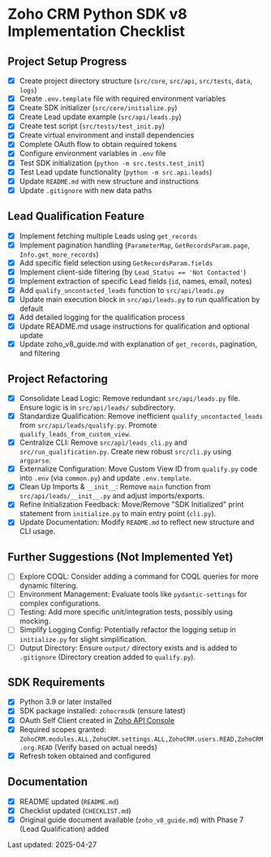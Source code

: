 # Zoho CRM Python SDK v8 Implementation Checklist

## Project Setup Progress
- [x] Create project directory structure (`src/core`, `src/api`, `src/tests`, `data`, `logs`)
- [x] Create `.env.template` file with required environment variables
- [x] Create SDK initializer (`src/core/initialize.py`)
- [x] Create Lead update example (`src/api/leads.py`)
- [x] Create test script (`src/tests/test_init.py`)
- [x] Create virtual environment and install dependencies
- [x] Complete OAuth flow to obtain required tokens
- [x] Configure environment variables in `.env` file
- [x] Test SDK initialization (`python -m src.tests.test_init`)
- [x] Test Lead update functionality (`python -m src.api.leads`)
- [x] Update `README.md` with new structure and instructions
- [x] Update `.gitignore` with new data paths

## Lead Qualification Feature
- [x] Implement fetching multiple Leads using `get_records`
- [x] Implement pagination handling (`ParameterMap`, `GetRecordsParam.page`, `Info.get_more_records`)
- [x] Add specific field selection using `GetRecordsParam.fields`
- [x] Implement client-side filtering (by `Lead_Status == 'Not Contacted'`)
- [x] Implement extraction of specific Lead fields (`id`, names, email, notes)
- [x] Add `qualify_uncontacted_leads` function to `src/api/leads.py`
- [x] Update main execution block in `src/api/leads.py` to run qualification by default
- [x] Add detailed logging for the qualification process
- [x] Update README.md usage instructions for qualification and optional update
- [x] Update zoho_v8_guide.md with explanation of `get_records`, pagination, and filtering

## Project Refactoring
- [x] Consolidate Lead Logic: Remove redundant `src/api/leads.py` file. Ensure logic is in `src/api/leads/` subdirectory.
- [x] Standardize Qualification: Remove inefficient `qualify_uncontacted_leads` from `src/api/leads/qualify.py`. Promote `qualify_leads_from_custom_view`.
- [x] Centralize CLI: Remove `src/api/leads_cli.py` and `src/run_qualification.py`. Create new robust `src/cli.py` using `argparse`.
- [x] Externalize Configuration: Move Custom View ID from `qualify.py` code into `.env` (via `common.py`) and update `.env.template`.
- [x] Clean Up Imports & `__init__`: Remove `main` function from `src/api/leads/__init__.py` and adjust imports/exports.
- [x] Refine Initialization Feedback: Move/Remove "SDK Initialized" print statement from `initialize.py` to main entry point (`cli.py`).
- [x] Update Documentation: Modify `README.md` to reflect new structure and CLI usage.

## Further Suggestions (Not Implemented Yet)

- [ ] Explore COQL: Consider adding a command for COQL queries for more dynamic filtering.
- [ ] Environment Management: Evaluate tools like `pydantic-settings` for complex configurations.
- [ ] Testing: Add more specific unit/integration tests, possibly using mocking.
- [ ] Simplify Logging Config: Potentially refactor the logging setup in `initialize.py` for slight simplification.
- [ ] Output Directory: Ensure `output/` directory exists and is added to `.gitignore` (Directory creation added to `qualify.py`).

## SDK Requirements
- [x] Python 3.9 or later installed
- [x] SDK package installed: `zohocrmsdk` (ensure latest)
- [x] OAuth Self Client created in [Zoho API Console](https://api-console.zoho.com)
- [x] Required scopes granted: `ZohoCRM.modules.ALL,ZohoCRM.settings.ALL,ZohoCRM.users.READ,ZohoCRM.org.READ` (Verify based on actual needs)
- [x] Refresh token obtained and configured

## Documentation
- [x] README updated (`README.md`)
- [x] Checklist updated (`CHECKLIST.md`)
- [x] Original guide document available (`zoho_v8_guide.md`) with Phase 7 (Lead Qualification) added

Last updated: 2025-04-27

